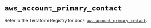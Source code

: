 # `aws_account_primary_contact`

Refer to the Terraform Registry for docs: [`aws_account_primary_contact`](https://registry.terraform.io/providers/hashicorp/aws/5.51.0/docs/resources/account_primary_contact).
